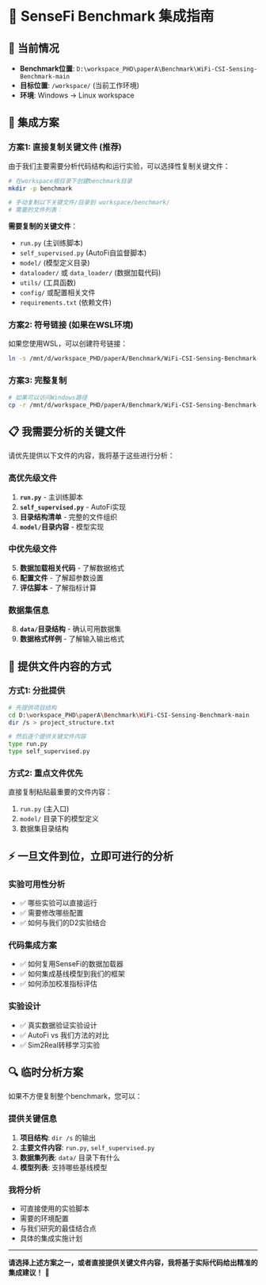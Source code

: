 # 🔧 SenseFi Benchmark 集成指南

## 📍 **当前情况**
- **Benchmark位置**: `D:\workspace_PHD\paperA\Benchmark\WiFi-CSI-Sensing-Benchmark-main`
- **目标位置**: `/workspace/` (当前工作环境)
- **环境**: Windows → Linux workspace

## 🚀 **集成方案**

### **方案1: 直接复制关键文件** (推荐)

由于我们主要需要分析代码结构和运行实验，可以选择性复制关键文件：

```bash
# 在workspace根目录下创建benchmark目录
mkdir -p benchmark

# 手动复制以下关键文件/目录到 workspace/benchmark/
# 需要的文件列表：
```

**需要复制的关键文件**：
- `run.py` (主训练脚本)
- `self_supervised.py` (AutoFi自监督脚本)  
- `model/` (模型定义目录)
- `dataloader/` 或 `data_loader/` (数据加载代码)
- `utils/` (工具函数)
- `config/` 或配置相关文件
- `requirements.txt` (依赖文件)

### **方案2: 符号链接** (如果在WSL环境)

如果您使用WSL，可以创建符号链接：
```bash
ln -s /mnt/d/workspace_PHD/paperA/Benchmark/WiFi-CSI-Sensing-Benchmark-main /workspace/benchmark
```

### **方案3: 完整复制**

```bash
# 如果可以访问Windows路径
cp -r /mnt/d/workspace_PHD/paperA/Benchmark/WiFi-CSI-Sensing-Benchmark-main /workspace/benchmark
```

## 📋 **我需要分析的关键文件**

请优先提供以下文件的内容，我将基于这些进行分析：

### **高优先级文件**
1. **`run.py`** - 主训练脚本
2. **`self_supervised.py`** - AutoFi实现
3. **目录结构清单** - 完整的文件组织
4. **`model/`目录内容** - 模型实现

### **中优先级文件**
5. **数据加载相关代码** - 了解数据格式
6. **配置文件** - 了解超参数设置
7. **评估脚本** - 了解指标计算

### **数据集信息**
8. **`data/`目录结构** - 确认可用数据集
9. **数据格式样例** - 了解输入输出格式

## 🎯 **提供文件内容的方式**

### **方式1: 分批提供**
```bash
# 先提供项目结构
cd D:\workspace_PHD\paperA\Benchmark\WiFi-CSI-Sensing-Benchmark-main
dir /s > project_structure.txt

# 然后逐个提供关键文件内容
type run.py
type self_supervised.py
```

### **方式2: 重点文件优先**
直接复制粘贴最重要的文件内容：
1. `run.py` (主入口)
2. `model/` 目录下的模型定义
3. 数据集目录结构

## ⚡ **一旦文件到位，立即可进行的分析**

### **实验可用性分析**
- ✅ 哪些实验可以直接运行
- ✅ 需要修改哪些配置
- ✅ 如何与我们的D2实验结合

### **代码集成方案**
- ✅ 如何复用SenseFi的数据加载器
- ✅ 如何集成基线模型到我们的框架
- ✅ 如何添加校准指标评估

### **实验设计**
- ✅ 真实数据验证实验设计
- ✅ AutoFi vs 我们方法的对比
- ✅ Sim2Real转移学习实验

## 🔍 **临时分析方案**

如果不方便复制整个benchmark，您可以：

### **提供关键信息**
1. **项目结构**: `dir /s` 的输出
2. **主要文件内容**: `run.py`, `self_supervised.py`
3. **数据集列表**: `data/` 目录下有什么
4. **模型列表**: 支持哪些基线模型

### **我将分析**
- 可直接使用的实验脚本
- 需要的环境配置
- 与我们研究的最佳结合点
- 具体的集成实施计划

---

**请选择上述方案之一，或者直接提供关键文件内容，我将基于实际代码给出精准的集成建议！** 🎯